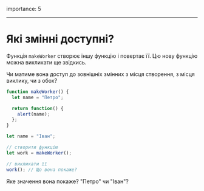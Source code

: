 importance: 5

---

# Які змінні доступні?

Функція `makeWorker` створює іншу функцію і повертає її. Цю нову функцію можна викликати ще звідкись.

Чи матиме вона доступ до зовнішніх змінних з місця створення, з місця виклику, чи з обох?

```js
function makeWorker() {
  let name = "Петро";

  return function() {
    alert(name);
  };
}

let name = "Іван";

// створити функцію
let work = makeWorker();

// викликати її
work(); // Що вона покаже?
```

Яке значення вона покаже? "Петро" чи "Іван"?
